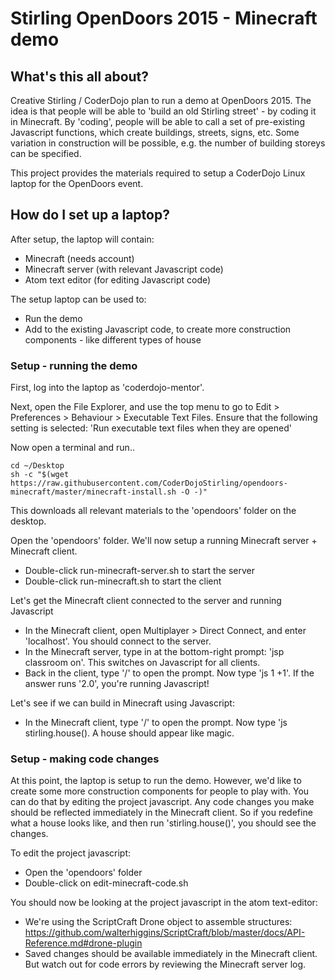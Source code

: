 # Stirling OpenDoors 2015 - Minecraft demo
## What's this all about?
Creative Stirling / CoderDojo plan to run a demo at OpenDoors 2015. The idea is that people will be able to 'build an old Stirling street' - by coding it in Minecraft. By 'coding', people will be able to call a set of pre-existing Javascript functions, which create buildings, streets, signs, etc. Some variation in construction will be possible, e.g. the number of building storeys can be specified.

This project provides the materials required to setup a CoderDojo Linux laptop for the OpenDoors event.

## How do I set up a laptop?

After setup, the laptop will contain:
* Minecraft (needs account)
* Minecraft server (with relevant Javascript code)
* Atom text editor (for editing Javascript code)

The setup laptop can be used to:
* Run the demo
* Add to the existing Javascript code, to create more construction components - like different types of house

### Setup - running the demo

First, log into the laptop as 'coderdojo-mentor'.

Next, open the File Explorer, and use the top menu to go to Edit > Preferences > Behaviour > Executable Text Files. Ensure that the following setting is selected: 'Run executable text files when they are opened'

Now open a terminal and run..
```
cd ~/Desktop
sh -c "$(wget https://raw.githubusercontent.com/CoderDojoStirling/opendoors-minecraft/master/minecraft-install.sh -O -)"
```

This downloads all relevant materials to the 'opendoors' folder on the desktop.

Open the 'opendoors' folder. We'll now setup a running Minecraft server + Minecraft client.
* Double-click run-minecraft-server.sh to start the server
* Double-click run-minecraft.sh to start the client

Let's get the Minecraft client connected to the server and running Javascript
* In the Minecraft client, open Multiplayer > Direct Connect, and enter 'localhost'. You should connect to the server.
* In the Minecraft server, type in at the bottom-right prompt: 'jsp classroom on'. This switches on Javascript for all clients.
* Back in the client, type '/' to open the prompt. Now type 'js 1 +1'. If the answer runs '2.0', you're running Javascript!

Let's see if we can build in Minecraft using Javascript:
* In the Minecraft client, type '/' to open the prompt. Now type 'js stirling.house(). A house should appear like magic.

### Setup - making code changes

At this point, the laptop is setup to run the demo. However, we'd like to create some more construction components for people to play with. You can do that by editing the project javascript. Any code changes you make should be reflected immediately in the Minecraft client. So if you redefine what a house looks like, and then run 'stirling.house()', you should see the changes.

To edit the project javascript:
* Open the 'opendoors' folder
* Double-click on edit-minecraft-code.sh

You should now be looking at the project javascript in the atom text-editor:
* We're using the ScriptCraft Drone object to assemble structures: https://github.com/walterhiggins/ScriptCraft/blob/master/docs/API-Reference.md#drone-plugin
* Saved changes should be available immediately in the Minecraft client. But watch out for code errors by reviewing the Minecraft server log.

